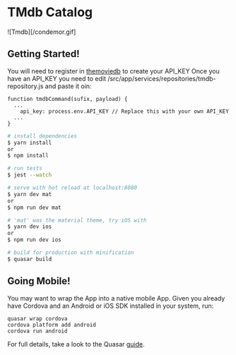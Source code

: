 # TMdb Catalog

![Tmdb][/condemor.gif]

## Getting Started!

You will need to register in [themoviedb](https://www.themoviedb.org/documentation/api) to create your API_KEY 
Once you have an API_KEY you need to edit /src/app/services/repositories/tmdb-repository.js and paste it oin:

```
function tmdbCommand(sufix, payload) {
  ...
    api_key: process.env.API_KEY // Replace this with your own API_KEY
  ...
}
```

``` bash
# install dependencies
$ yarn install
or
$ npm install

# run tests
$ jest --watch

# serve with hot reload at localhost:8080
$ yarn dev mat
or
$ npm run dev mat

# 'mat' was the material theme, try iOS with
$ yarn dev ios
or
$ npm run dev ios

# build for production with minification
$ quasar build
```

## Going Mobile!

You may want to wrap the App into a native mobile App. Given you already have Cordova and an Android or iOS SDK installed in your system, run:


```
quasar wrap cordova
cordova platform add android
cordova run android
```

For full details, take a look to the Quasar [guide](http://quasar-framework.org/guide/cordova-wrapper.html).
